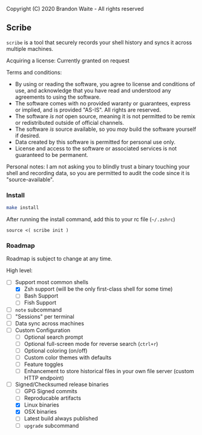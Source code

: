 Copyright (C) 2020 Brandon Waite - All rights reserved

## Scribe

`scribe` is a tool that securely records your shell history and syncs it across multiple machines. 

Acquiring a license: Currently granted on request

Terms and conditions:
- By using or reading the software, you agree to license and conditions of use, and acknowledge that you have read and understood any agreements to using the software.
- The software comes with no provided waranty or guarantees, express or implied, and is provided "AS-IS". All rights are reserved.
- The software _is not_ open source, meaning it is not permitted to be remix or redistributed outside of official channels.
- The software _is_ source available, so you _may_ build the software yourself if desired.
- Data created by this software is permitted for personal use only.
- License and access to the software or associated services is not guaranteed to be permanent.

Personal notes:
I am not asking you to blindly trust a binary touching your shell and recording data, so you are permitted to audit the code since it is "source-available".

### Install

```bash
make install
```

After running the install command, add this to your rc file (`~/.zshrc`)
```
source <( scribe init )
```

### Roadmap

Roadmap is subject to change at any time.

High level:
- [ ] Support most common shells
  - [x] Zsh support (will be the only first-class shell for some time)
  - [ ] Bash Support
  - [ ] Fish Support
- [ ] `note` subcommand
- [ ] "Sessions" per terminal
- [ ] Data sync across machines
- [ ] Custom Configuration
  - [ ] Optional search prompt
  - [ ] Optional full-screen mode for reverse search (`ctrl+r`)
  - [ ] Optional coloring (on/off)
  - [ ] Custom color themes with defaults
  - [ ] Feature toggles
  - [ ] Enhancement to store historical files in your own file server (custom HTTP endpoint)
- [ ] Signed/Checksumed release binaries
  - [ ] GPG Signed commits
  - [ ] Reproducable artifacts
  - [x] Linux binaries
  - [x] OSX binaries
  - [ ] Latest build always published
  - [ ] `upgrade` subcommand
